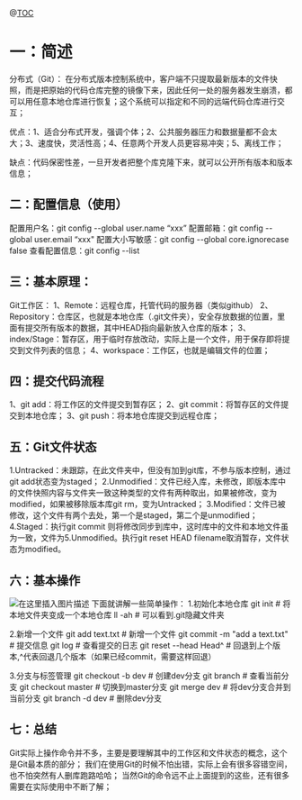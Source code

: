 ﻿@[TOC](Git的使用及基本原理)

# 一：简述
分布式（Git）：
在分布式版本控制系统中，客户端不只提取最新版本的文件快照，而是把原始的代码仓库完整的镜像下来，因此任何一处的服务器发生崩溃，都可以用任意本地仓库进行恢复；这个系统可以指定和不同的远端代码仓库进行交互；

优点：1、适合分布式开发，强调个体；2、公共服务器压力和数据量都不会太大；3、速度快，灵活性高；4、任意两个开发人员更容易冲突；5、离线工作；

缺点：代码保密性差，一旦开发者把整个库克隆下来，就可以公开所有版本和版本信息；

## 二：配置信息（使用）
配置用户名：git config --global user.name “xxx”
配置邮箱：git config --global user.email “xxx"
配置大小写敏感：git config --global core.ignorecase false
查看配置信息：git config --list


## 三：基本原理：

Git工作区：
1、Remote：远程仓库，托管代码的服务器（类似github）
2、Repository：仓库区，也就是本地仓库（.git文件夹），安全存放数据的位置，里面有提交所有版本的数据，其中HEAD指向最新放入仓库的版本；
3、index/Stage：暂存区，用于临时存放改动，实际上是一个文件，用于保存即将提交到文件列表的信息；
4、workspace：工作区，也就是编辑文件的位置；

## 四：提交代码流程
1、git add：将工作区的文件提交到暂存区；
2、git commit：将暂存区的文件提交到本地仓库；
3、git push：将本地仓库提交到远程仓库；

## 五：Git文件状态
1.Untracked：未跟踪，在此文件夹中，但没有加到git库，不参与版本控制，通过git add状态变为staged；
2.Unmodified：文件已经入库，未修改，即版本库中的文件快照内容与文件夹一致这种类型的文件有两种取出，如果被修改，变为modified，如果被移除版本库git rm，变为Untracked；
3.Modified：文件已被修改，这个文件有两个去处，第一个是staged，第二个是unmodified；
4.Staged：执行git commit 则将修改同步到库中，这时库中的文件和本地文件虽为一致，文件为5.Unmodified。执行git reset HEAD filename取消暂存，文件状态为modified。

## 六：基本操作
![在这里插入图片描述](https://img-blog.csdnimg.cn/417fe7f53a1847789bb8d373b8010638.png#pic_center)
下面就讲解一些简单操作：
1.初始化本地仓库
git init 	# 将本地文件夹变成一个本地仓库
ll -ah		# 可以看到.git隐藏文件夹

2.新增一个文件
git add text.txt		# 新增一个文件
git commit -m "add a text.txt"	# 提交信息
git log			# 查看提交的日志
git reset --head Head^		# 回退到上个版本,^代表回退几个版本（如果已经commit，需要这样回退）

3.分支与标签管理
git checkout -b dev 	# 创建dev分支
git branch				# 查看当前分支
git checkout master		# 切换到master分支
git merge dev			# 将dev分支合并到当前分支
git branch -d dev		# 删除dev分支

## 七：总结
Git实际上操作命令并不多，主要是要理解其中的工作区和文件状态的概念，这个是Git最本质的部分；
我们在使用Git的时候不怕出错，实际上会有很多容错空间，也不怕突然有人删库跑路哈哈；
当然Git的命令远不止上面提到的这些，还有很多需要在实际使用中不断了解；



